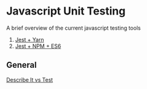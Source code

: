 # Javascript Unit Testing

A brief overview of the current javascript testing tools

1. [Jest + Yarn](https://github.com/nikifmak/javascript-testing/tree/master/jest-yarn)
2. [Jest + NPM + ES6](https://github.com/nikifmak/javascript-testing/tree/master/jest-npm-es6)


## General
[Describe It vs Test](https://github.com/nikifmak/javascript-testing/tree/master/describe%2Bit-VS-test)
